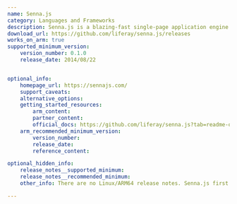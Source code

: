 ```yaml
---
name: Senna.js
category: Languages and Frameworks
description: Senna.js is a blazing-fast single-page application engine that provides several low-level APIs, allowing the user to build modern web-based applications with only ~15 KB of JavaScript without any dependency.
download_url: https://github.com/liferay/senna.js/releases
works_on_arm: true
supported_minimum_version:
    version_number: 0.1.0
    release_date: 2014/08/22


optional_info:
    homepage_url: https://sennajs.com/
    support_caveats:
    alternative_options:
    getting_started_resources:
        arm_content:
        partner_content:
        official_docs: https://github.com/liferay/senna.js?tab=readme-ov-file#install
    arm_recommended_minimum_version:
        version_number:
        release_date:
        reference_content:

optional_hidden_info:
    release_notes__supported_minimum:
    release_notes__recommended_minimum:
    other_info: There are no Linux/ARM64 release notes. Senna.js first version on GitHub, i.e. 0.1.0, can be installed via "bower install senna".

---
```

